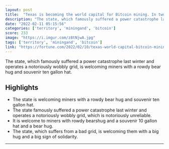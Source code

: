 ```yaml
---
layout: post
title:  "Texas is becoming the world capital for Bitcoin mining. In two years, the Lone Star state is on course to become the worlds largest producer, dwarfing any foreign nation and the combined output for the rest of the U.S."
description: "The state, which famously suffered a power catastrophe last winter and operates a notoriously wobbly grid, is welcoming miners with a rowdy bear hug and souvenir ten gallon hat."
date: "2022-02-11 05:15:56"
categories: ['territory', 'miningand', 'bitcoin']
score: 233
image: "https://i.imgur.com/z8tNjwA.jpg"
tags: ['territory', 'miningand', 'bitcoin']
link: "https://fortune.com/2022/02/10/texas-world-capital-bitcoin-mining-companies/"
---
```


The state, which famously suffered a power catastrophe last winter and operates a notoriously wobbly grid, is welcoming miners with a rowdy bear hug and souvenir ten gallon hat.

## Highlights

- The state is welcoming miners with a rowdy bear hug and souvenir ten gallon hat.
- The state famously suffered a power catastrophe last winter and operates a notoriously wobbly grid, which is notoriously unreliable.
- It is welcome to miners with rowdy bearshug and a souvenir 10 gallon hat and a bear hug.
- The state, which suffers from a bad grid, is welcoming them with a big hug and a big sign of solidarity.

---
